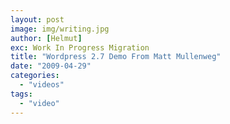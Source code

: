 ```yaml
---
layout: post
image: img/writing.jpg
author: [Helmut]
exc: Work In Progress Migration
title: "Wordpress 2.7 Demo From Matt Mullenweg"
date: "2009-04-29"
categories: 
  - "videos"
tags: 
  - "video"
---
```



